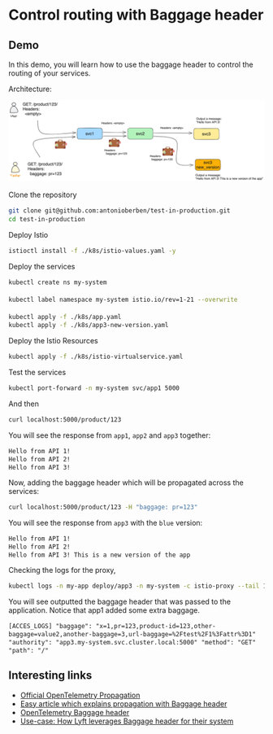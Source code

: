 # Control routing with Baggage header

## Demo

In this demo, you will learn how to use the baggage header to control the routing of your services.

Architecture:

![demo](./images/baggage3.png)

Clone the repository

```bash
git clone git@github.com:antonioberben/test-in-production.git
cd test-in-production 
```

Deploy Istio

```bash
istioctl install -f ./k8s/istio-values.yaml -y
```

Deploy the services

```bash
kubectl create ns my-system

kubectl label namespace my-system istio.io/rev=1-21 --overwrite

kubectl apply -f ./k8s/app.yaml
kubectl apply -f ./k8s/app3-new-version.yaml
```

Deploy the Istio Resources

```bash
kubectl apply -f ./k8s/istio-virtualservice.yaml
```

Test the services

```bash
kubectl port-forward -n my-system svc/app1 5000
```

And then

```bash
curl localhost:5000/product/123
```

You will see the response from `app1`, `app2` and `app3` together:

```text
Hello from API 1!
Hello from API 2!
Hello from API 3!
```

Now, adding the baggage header which will be propagated across the services:

```bash
curl localhost:5000/product/123 -H "baggage: pr=123"
```

You will see the response from `app3` with the `blue` version:

```text
Hello from API 1!
Hello from API 2!
Hello from API 3! This is a new version of the app
```

Checking the logs for the proxy,

```bash
kubectl logs -n my-app deploy/app3 -n my-system -c istio-proxy --tail 1
```

You will see outputted the baggage header that was passed to the application. Notice that app1 added some extra baggage.
  
```text
[ACCES_LOGS] "baggage": "x=1,pr=123,product-id=123,other-baggage=value2,another-baggage=3,url-baggage=%2Ftest%2F1%3Fattr%3D1" "authority": "app3.my-system.svc.cluster.local:5000" "method": "GET" "path": "/"
```

## Interesting links

- [Official OpenTelemetry Propagation](https://opentelemetry.io/docs/languages/python/propagation/)
- [Easy article which explains propagation with Baggage header](https://trstringer.com/otel-part5-propagation/)
- [OpenTelemetry Baggage header](https://opentelemetry.io/docs/concepts/signals/baggage/)
- [Use-case: How Lyft leverages Baggage header for their system](https://youtu.be/p9dYr23MVv0?t=683)
